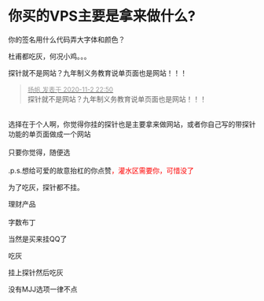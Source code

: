 # 你买的VPS主要是拿来做什么?


你的签名用什么代码弄大字体和颜色？

杜甫都吃灰，何况小鸡。。。

探针就不是网站？九年制义务教育说单页面也是网站！！！

<div class="quote"><blockquote><font size="2"><a href="https://www.hostloc.com/forum.php?mod=redirect&amp;goto=findpost&amp;pid=9391802&amp;ptid=761483" target="_blank"><font color="#999999">扬帆 发表于 2020-11-2 22:50</font></a></font><br />
探针就不是网站？九年制义务教育说单页面也是网站！！！</blockquote></div><br />
选择在于个人啊，你觉得你挂的探针也是主要拿来做网站，或者你自己写的带探针功能的单页面做成一个网站<br />
<br />
只要你觉得，随便选<br />
<br />
.p.s.想给可爱的故意抬杠的你点赞<font color="Red">，灌水区需要你，可惜没了</font>

为了吃灰，探针都不挂。<img src="static/image/smiley/default/mad.gif" smilieid="11" border="0" alt="" />

理财产品<img src="static/image/smiley/default/lol.gif" smilieid="12" border="0" alt="" /><br />
<br />
字数布丁

当然是买来挂QQ了

吃灰

挂上探针然后吃灰

没有MJJ选项一律不点
